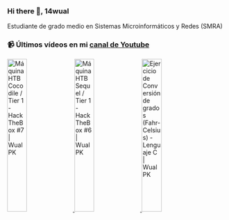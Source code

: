 ### Hi there 👋, 14wual

Estudiante de grado medio en Sistemas Microinformáticos y Redes (SMRA)

### 📹 Últimos vídeos en mi [canal de Youtube](https://www.youtube.com/channel/UC0B3mTwPPdKPEwLerauEtdg)

<a href='https://www.youtube.com/watch?v=dMFnzBQX_tE' target='_blank'>
  <img width='30%' src='https://i.ytimg.com/an_webp/dMFnzBQX_tE/mqdefault_6s.webp?du=3000&sqp=CIv3-ZkG&rs=AOn4CLCQ1jB-aeKDFcvCFa6T7NyKjggoWA' alt="Máquina HTB Cocodile / Tier 1 - HackTheBox #7 | WualPK" />
</a>
<a href='https://www.youtube.com/watch?v=PrSsuJpc6Hs' target='_blank'>
  <img width='30%' src='https://i.ytimg.com/an_webp/PrSsuJpc6Hs/mqdefault_6s.webp?du=3000&sqp=CPrH-ZkG&rs=AOn4CLD1zqmG8E3b_cXoErzilxs2jRBl-g' alt='Máquina HTB Sequel / Tier 1 - HackTheBox #6 | WualPK' />
</a>
<a href='https://www.youtube.com/watch?v=PbIMlKliKrA' target='_blank'>
  <img width='30%' src='https://i.ytimg.com/an_webp/PbIMlKliKrA/mqdefault_6s.webp?du=3000&sqp=CLDV-ZkG&rs=AOn4CLC4sJ1m_EtdhFf03wD_hO_NNBkg_A' alt='Ejercicio de Conversión de grados (Fahr-Celsius) - Lenguaje C | WualPK' />
</a>

<!--
**14wual/14wual** is a ✨ _special_ ✨ repository because its `README.md` (this file) appears on your GitHub profile.

Here are some ideas to get you started:

- 🔭 I’m currently working on ...
- 🌱 I’m currently learning ...
- 👯 I’m looking to collaborate on ...
- 🤔 I’m looking for help with ...
- 💬 Ask me about ...
- 📫 How to reach me: ...
- 😄 Pronouns: ...
- ⚡ Fun fact: ...
-->

